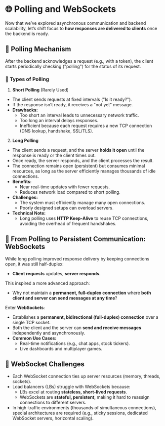 # 🌐 **Polling and WebSockets**
Now that we’ve explored asynchronous communication and backend scalability, let’s shift focus to **how responses are delivered to clients** once the backend is ready.

## 🔄 **Polling Mechanism**
After the backend acknowledges a request (e.g., with a token), the client starts periodically checking ("polling") for the status of its request.

### 📡 **Types of Polling**
1. **Short Polling** (Rarely Used)
* The client sends requests at fixed intervals ("Is it ready?").
* If the response isn’t ready, it receives a "not yet" message.
* **Drawbacks:**
  * Too short an interval leads to unnecessary network traffic.
  * Too long an interval delays responses.
  * Inefficient because each request requires a new TCP connection (DNS lookup, handshake, SSL/TLS).

2. **Long Polling**
* The client sends a request, and the server **holds it open** until the response is ready or the client times out.
* Once ready, the server responds, and the client processes the result.
* The connection remains open (persistent) but consumes minimal resources, as long as the server efficiently manages thousands of idle connections.
* **Benefits:**
  * Near real-time updates with fewer requests.
  * Reduces network load compared to short polling.
* **Challenges:**
  * The system must efficiently manage many open connections.
  * Poorly designed setups can overload servers.
* **Technical Note:**
  * Long polling uses **HTTP Keep-Alive** to reuse TCP connections, avoiding the overhead of frequent handshakes.

## 🔁 **From Polling to Persistent Communication: WebSockets**
While long polling improved response delivery by keeping connections open, it was still half-duplex:
* **Client requests** updates, **server responds**.

This inspired a more advanced approach:
* Why not maintain a **permanent, full-duplex connection** where **both client and server can send messages at any time**?

Enter **WebSockets**:
* Establishes a **permanent, bidirectional (full-duplex) connection** over a single TCP socket.
* Both the client and the server can **send and receive messages** independently and asynchronously.
* **Common Use Cases:**
  * Real-time notifications (e.g., chat apps, stock tickers).
  * Live dashboards and multiplayer games.

## 🧠 **WebSocket Challenges**
* Each WebSocket connection ties up server resources (memory, threads, sockets).
* Load balancers (LBs) struggle with WebSockets because:
  * LBs excel at routing **stateless, short-lived requests**.
  * WebSockets are **stateful, persistent**, making it hard to reassign connections to different servers.
* In high-traffic environments (thousands of simultaneous connections), special architectures are required (e.g., sticky sessions, dedicated WebSocket servers, horizontal scaling).
